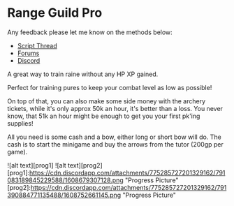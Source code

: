 # Range Guild Pro  

Any feedback please let me know on the methods below:
* [Script Thread](https://powbot.org/community/index.php?/topic/87-range-guild-pro-no-hp-minigame-32k-xphr-51k-gphr/)
* [Forums](https://powbot.org/community/index.php?/messenger/compose/&to=6)
* [Discord](https://discord.gg/YF8askQb)

A great way to train raine without any HP XP gained.

Perfect for training pures to keep your combat level as low as possible!

On top of that, you can also make some side money with the archery tickets, while it's only approx 50k an hour, it's better than a loss. You never know, that 51k an hour might be enough to get you your first pk'ing supplies!

All you need is some cash and a bow, either long or short bow will do. The cash is to start the minigame and buy the arrows from the tutor (200gp per game).

![alt text][prog1]
![alt text][prog2]
[prog1]:https://cdn.discordapp.com/attachments/775285727201329162/791083189845229588/1608679307128.png "Progress Picture"
[prog2]:https://cdn.discordapp.com/attachments/775285727201329162/791390884771135488/1608752661145.png "Progress Picture"
